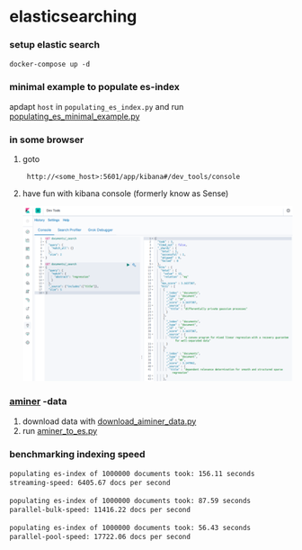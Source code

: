 # elasticsearching

### setup elastic search
    docker-compose up -d
    
### minimal example to populate es-index
apdapt `host` in `populating_es_index.py` and run  [populating_es_minimal_example.py](populating_es_minimal_example.py)

### in some browser
1. goto

        http://<some_host>:5601/app/kibana#/dev_tools/console 

2. have fun with kibana console (formerly know as Sense)
    
    ![sample](images/sample_kibana_console.png)
    
### [aminer](https://www.aminer.org/oag2019) -data
  1. download data with [download_aiminer_data.py](download_aiminer_data.py)
  2. run [aminer_to_es.py](aminer_to_es.py)
  
  
### benchmarking indexing speed

    populating es-index of 1000000 documents took: 156.11 seconds
    streaming-speed: 6405.67 docs per second
    
    populating es-index of 1000000 documents took: 87.59 seconds
    parallel-bulk-speed: 11416.22 docs per second
    
    populating es-index of 1000000 documents took: 56.43 seconds
    parallel-pool-speed: 17722.06 docs per second
